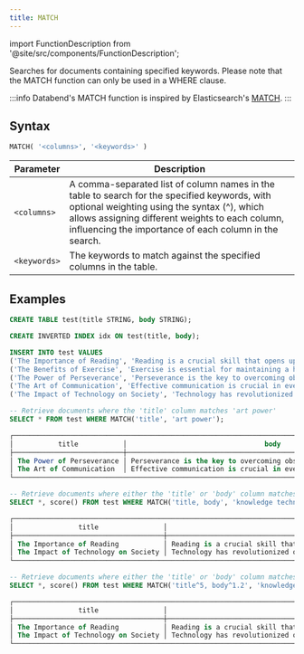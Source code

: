 ```yaml
---
title: MATCH
---
```

import FunctionDescription from '@site/src/components/FunctionDescription';

<FunctionDescription description="Introduced or updated: v1.2.425"/>

Searches for documents containing specified keywords. Please note that the MATCH function can only be used in a WHERE clause.

:::info
Databend's MATCH function is inspired by Elasticsearch's [MATCH](https://www.elastic.co/guide/en/elasticsearch/reference/current/sql-functions-search.html#sql-functions-search-match).
:::

## Syntax

```sql
MATCH( '<columns>', '<keywords>' )
```

| Parameter    | Description                                                                                                                                                                                                                                               |
|--------------|-----------------------------------------------------------------------------------------------------------------------------------------------------------------------------------------------------------------------------------------------------------|
| `<columns>`  | A comma-separated list of column names in the table to search for the specified keywords, with optional weighting using the syntax (^), which allows assigning different weights to each column, influencing the importance of each column in the search. |
| `<keywords>` | The keywords to match against the specified columns in the table.                                                                                                                                                                                         |

## Examples

```sql
CREATE TABLE test(title STRING, body STRING);

CREATE INVERTED INDEX idx ON test(title, body);

INSERT INTO test VALUES
('The Importance of Reading', 'Reading is a crucial skill that opens up a world of knowledge and imagination.'),
('The Benefits of Exercise', 'Exercise is essential for maintaining a healthy lifestyle.'),
('The Power of Perseverance', 'Perseverance is the key to overcoming obstacles and achieving success.'),
('The Art of Communication', 'Effective communication is crucial in everyday life.'),
('The Impact of Technology on Society', 'Technology has revolutionized our society in countless ways.');

-- Retrieve documents where the 'title' column matches 'art power'
SELECT * FROM test WHERE MATCH('title', 'art power');

┌────────────────────────────────────────────────────────────────────────────────────────────────────┐
│           title           │                                  body                                  │
├───────────────────────────┼────────────────────────────────────────────────────────────────────────┤
│ The Power of Perseverance │ Perseverance is the key to overcoming obstacles and achieving success. │
│ The Art of Communication  │ Effective communication is crucial in everyday life.                   │
└────────────────────────────────────────────────────────────────────────────────────────────────────┘

-- Retrieve documents where either the 'title' or 'body' column matches 'knowledge technology'
SELECT *, score() FROM test WHERE MATCH('title, body', 'knowledge technology');

┌──────────────────────────────────────────────────────────────────────────────────────────────────────────────────────────────────┐
│                title                │                                      body                                      │  score()  │
├─────────────────────────────────────┼────────────────────────────────────────────────────────────────────────────────┼───────────┤
│ The Importance of Reading           │ Reading is a crucial skill that opens up a world of knowledge and imagination. │ 1.1550591 │
│ The Impact of Technology on Society │ Technology has revolutionized our society in countless ways.                   │ 2.6830134 │
└──────────────────────────────────────────────────────────────────────────────────────────────────────────────────────────────────┘

-- Retrieve documents where either the 'title' or 'body' column matches 'knowledge technology', with weighted importance on both columns
SELECT *, score() FROM test WHERE MATCH('title^5, body^1.2', 'knowledge technology');

┌──────────────────────────────────────────────────────────────────────────────────────────────────────────────────────────────────┐
│                title                │                                      body                                      │  score()  │
├─────────────────────────────────────┼────────────────────────────────────────────────────────────────────────────────┼───────────┤
│ The Importance of Reading           │ Reading is a crucial skill that opens up a world of knowledge and imagination. │ 1.3860708 │
│ The Impact of Technology on Society │ Technology has revolutionized our society in countless ways.                   │ 7.8053584 │
└──────────────────────────────────────────────────────────────────────────────────────────────────────────────────────────────────┘
```